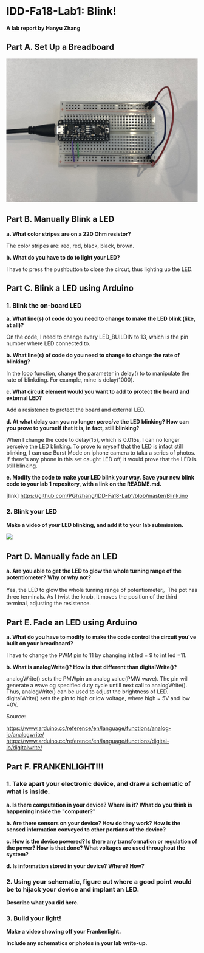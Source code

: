 # IDD-Fa18-Lab1: Blink!

**A lab report by Hanyu Zhang**

## Part A. Set Up a Breadboard

![alt text](https://github.com/PGhzhang/IDD-Fa18-Lab1/blob/master/IMG_5890.jpg)


## Part B. Manually Blink a LED

**a. What color stripes are on a 220 Ohm resistor?**

The color stripes are: red, red, black, black, brown.

**b. What do you have to do to light your LED?**

I have to press the pushbutton to close the circut, thus lighting up the LED.



## Part C. Blink a LED using Arduino

### 1. Blink the on-board LED

**a. What line(s) of code do you need to change to make the LED blink (like, at all)?**

On the code, I need to change every LED_BUILDIN to 13, which is the pin number where LED connected to.

**b. What line(s) of code do you need to change to change the rate of blinking?**

In the loop function, change the parameter in delay() to to manipulate the rate of blinkding. For example, mine is delay(1000).

**c. What circuit element would you want to add to protect the board and external LED?**

Add a resistence to protect the board and external LED.

**d. At what delay can you no longer *perceive* the LED blinking? How can you prove to yourself that it is, in fact, still blinking?**

When I change the code to delay(15), which is 0.015s, I can no longer perceive the LED blinking. To prove to myself that the LED is infact still blinking, I can use Burst Mode on iphone camera to taka a series of photos. If there's any phone in this set caught LED off, it would prove that the LED is still blinking.

**e. Modify the code to make your LED blink your way. Save your new blink code to your lab 1 repository, with a link on the README.md.**

[link] https://github.com/PGhzhang/IDD-Fa18-Lab1/blob/master/Blink.ino


### 2. Blink your LED

**Make a video of your LED blinking, and add it to your lab submission.**

[![](http://img.youtube.com/vi/7ItRcAedLVQ/0.jpg)](http://www.youtube.com/watch?v=7ItRcAedLVQ "")



## Part D. Manually fade an LED

**a. Are you able to get the LED to glow the whole turning range of the potentiometer? Why or why not?**

Yes, the LED to glow the whole turning range of potentiometer。The pot has three terminals. As I twist the knob, it moves the position of the third terminal, adjusting the resistence.



## Part E. Fade an LED using Arduino

**a. What do you have to modify to make the code control the circuit you've built on your breadboard?**

I have to change the PWM pin to 11 by changing int led = 9 to int led =11.

**b. What is analogWrite()? How is that different than digitalWrite()?**

analogWrite() sets the PMWpin an analog value(PMW wave). The pin will generate a wave og specified duty cycle untill next call to analogWrite(). Thus, analogWrite() can be used to adjust the brightness of LED. 
digitalWrite() sets the pin to high or low voltage, where high = 5V and low =0V.

Source: 

https://www.arduino.cc/reference/en/language/functions/analog-io/analogwrite/
https://www.arduino.cc/reference/en/language/functions/digital-io/digitalwrite/

## Part F. FRANKENLIGHT!!!

### 1. Take apart your electronic device, and draw a schematic of what is inside. 

**a. Is there computation in your device? Where is it? What do you think is happening inside the "computer?"**

**b. Are there sensors on your device? How do they work? How is the sensed information conveyed to other portions of the device?**

**c. How is the device powered? Is there any transformation or regulation of the power? How is that done? What voltages are used throughout the system?**

**d. Is information stored in your device? Where? How?**

### 2. Using your schematic, figure out where a good point would be to hijack your device and implant an LED.

**Describe what you did here.**

### 3. Build your light!

**Make a video showing off your Frankenlight.**

**Include any schematics or photos in your lab write-up.**

